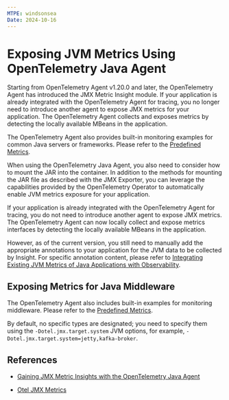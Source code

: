 ```yaml
---
MTPE: windsonsea
Date: 2024-10-16
---
```


# Exposing JVM Metrics Using OpenTelemetry Java Agent

Starting from OpenTelemetry Agent v1.20.0 and later, the OpenTelemetry Agent has introduced the JMX Metric Insight module. If your application is already integrated with the OpenTelemetry Agent for tracing, you no longer need to introduce another agent to expose JMX metrics for your application. The OpenTelemetry Agent collects and exposes metrics by detecting the locally available MBeans in the application.

The OpenTelemetry Agent also provides built-in monitoring examples for common Java servers or frameworks. Please refer to the [Predefined Metrics](https://github.com/open-telemetry/opentelemetry-specification/blob/main/specification/semantic-conventions.md).

When using the OpenTelemetry Java Agent, you also need to consider how to mount the JAR into the container. In addition to the methods for mounting the JAR file as described with the JMX Exporter, you can leverage the capabilities provided by the OpenTelemetry Operator to automatically enable JVM metrics exposure for your application.

If your application is already integrated with the OpenTelemetry Agent for tracing, you do not need to introduce another agent to expose JMX metrics. The OpenTelemetry Agent can now locally collect and expose metrics interfaces by detecting the locally available MBeans in the application.

However, as of the current version, you still need to manually add the appropriate annotations to your application for the JVM data to be collected by Insight. For specific annotation content, please refer to [Integrating Existing JVM Metrics of Java Applications with Observability](./legacy-jvm.md).

## Exposing Metrics for Java Middleware

The OpenTelemetry Agent also includes built-in examples for monitoring middleware. Please refer to the [Predefined Metrics](https://github.com/open-telemetry/opentelemetry-java-instrumentation/blob/main/instrumentation/jmx-metrics/javaagent/README.md#predefined-metrics).

By default, no specific types are designated; you need to specify them using the `-Dotel.jmx.target.system` JVM options, for example, `-Dotel.jmx.target.system=jetty,kafka-broker`.

## References

- [Gaining JMX Metric Insights with the OpenTelemetry Java Agent](https://opentelemetry.io/blog/2023/jmx-metric-insight/)

- [Otel JMX Metrics](https://github.com/open-telemetry/opentelemetry-java-instrumentation/tree/main/instrumentation/jmx-metrics)
